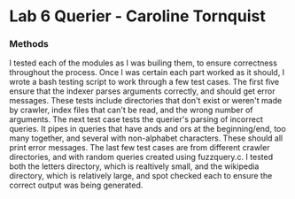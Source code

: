 # Lab 6 Querier - Caroline Tornquist

### Methods
I tested each of the modules as I was builing them, to ensure correctness throughout the process. Once I was certain each part worked as it should, I wrote a bash testing script to work through a few test cases. The first five ensure that the indexer parses arguments correctly, and should get error messages. These tests include directories that don't exist or weren't made by crawler, index files that can't be read, and the wrong number of arguments. The next test case tests the querier's parsing of incorrect queries. It pipes in queries that have ands and ors at the beginning/end, too many together, and several with non-alphabet characters. These should all print error messages. The last few test cases are from different crawler directories, and with random queries created using fuzzquery.c. I tested both the letters directory, which is realtively small, and the wikipedia directory, which is relatively large, and spot checked each to ensure the correct output was being generated. 